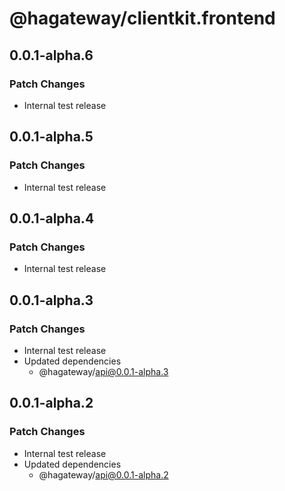 # @hagateway/clientkit.frontend

## 0.0.1-alpha.6

### Patch Changes

- Internal test release

## 0.0.1-alpha.5

### Patch Changes

- Internal test release

## 0.0.1-alpha.4

### Patch Changes

- Internal test release

## 0.0.1-alpha.3

### Patch Changes

- Internal test release
- Updated dependencies
  - @hagateway/api@0.0.1-alpha.3

## 0.0.1-alpha.2

### Patch Changes

- Internal test release
- Updated dependencies
  - @hagateway/api@0.0.1-alpha.2
